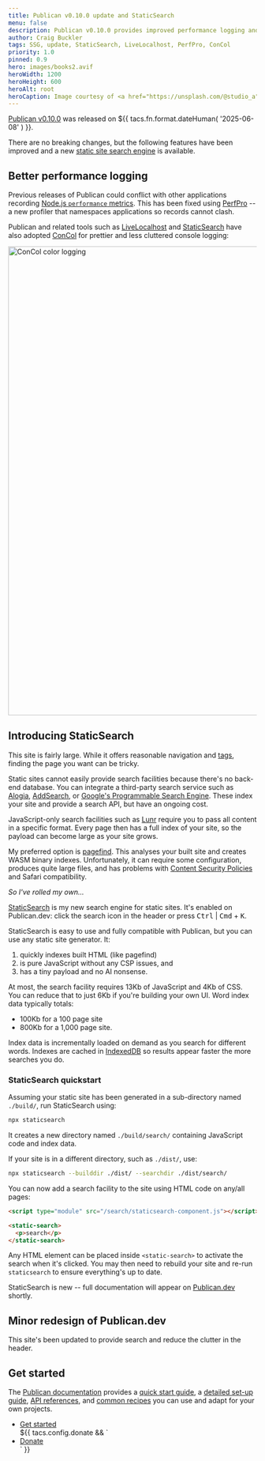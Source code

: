 ```yaml
---
title: Publican v0.10.0 update and StaticSearch
menu: false
description: Publican v0.10.0 provides improved performance logging and introduces StaticSearch - a search engine for static sites.
author: Craig Buckler
tags: SSG, update, StaticSearch, LiveLocalhost, PerfPro, ConCol
priority: 1.0
pinned: 0.9
hero: images/books2.avif
heroWidth: 1200
heroHeight: 600
heroAlt: root
heroCaption: Image courtesy of <a href="https://unsplash.com/@studio_a">Ally Griffin</a>
---
```


[Publican v0.10.0](https://www.npmjs.com/package/publican) was released on <time datetime="${{ tacs.fn.format.dateISO( '2025-06-08' ) }}">${{ tacs.fn.format.dateHuman( '2025-06-08' ) }}</time>.

There are no breaking changes, but the following features have been improved and a new [static site search engine](#introducing-staticsearch) is available.


## Better performance logging

Previous releases of Publican could conflict with other applications recording [Node.js `performance` metrics](https://nodejs.org/docs/latest/api/perf_hooks.html). This has been fixed using [PerfPro](https://www.npmjs.com/package/perfpro) -- a new profiler that namespaces applications so records cannot clash.

Publican and related tools such as [LiveLocalhost](https://www.npmjs.com/package/livelocalhost) and [StaticSearch](https://www.npmjs.com/package/staticsearch) have also adopted [ConCol](https://www.npmjs.com/package/concol) for prettier and less cluttered console logging:

<img src="--ROOT--images/concol.png" alt="ConCol color logging" width="943" height="949" />


## Introducing StaticSearch

This site is fairly large. While it offers reasonable navigation and [tags](--ROOT--tag/), finding the page you want can be tricky.

Static sites cannot easily provide search facilities because there's no back-end database. You can integrate a third-party search service such as [Alogia](https://www.algolia.com/), [AddSearch](https://www.addsearch.com/), or [Google's Programmable Search Engine](https://programmablesearchengine.google.com/). These index your site and provide a search API, but have an ongoing cost.

JavaScript-only search facilities such as [Lunr](https://lunrjs.com/) require you to pass all content in a specific format. Every page then has a full index of your site, so the payload can become large as your site grows.

My preferred option is [pagefind](https://pagefind.app/). This analyses your built site and creates WASM binary indexes. Unfortunately, it can require some configuration, produces quite large files, and has problems with [Content Security Policies](https://developer.mozilla.org/en-US/docs/Web/HTTP/Guides/CSP) and Safari compatibility.

*So I've rolled my own...*

[StaticSearch](https://www.npmjs.com/package/staticsearch) is my new search engine for static sites. It's enabled on Publican.dev: click the search icon in the header or press <kbd>Ctrl</kbd> | <kbd>Cmd</kbd> + <kbd>K</kbd>.

StaticSearch is easy to use and fully compatible with Publican, but you can use any static site generator. It:

1. quickly indexes built HTML (like pagefind)
1. is pure JavaScript without any CSP issues, and
1. has a tiny payload and no AI nonsense.

At most, the search facility requires 13Kb of JavaScript and 4Kb of CSS. You can reduce that to just 6Kb if you're building your own UI. Word index data typically totals:

* 100Kb for a 100 page site
* 800Kb for a 1,000 page site.

Index data is incrementally loaded on demand as you search for different words. Indexes are cached in [IndexedDB](https://www.npmjs.com/package/pixdb) so results appear faster the more searches you do.


### StaticSearch quickstart

Assuming your static site has been generated in a sub-directory named `./build/`, run StaticSearch using:

```bash
npx staticsearch
```

It creates a new directory named `./build/search/` containing JavaScript code and index data.

If your site is in a different directory, such as `./dist/`, use:

```bash
npx staticsearch --builddir ./dist/ --searchdir ./dist/search/
```

You can now add a search facility to the site using HTML code on any/all pages:

```html
<script type="module" src="/search/staticsearch-component.js"></script>

<static-search>
  <p>search</p>
</static-search>
```

Any HTML element can be placed inside `<static-search>` to activate the search when it's clicked. You may then need to rebuild your site and re-run `staticsearch` to ensure everything's up to date.

StaticSearch is new -- full documentation will appear on [Publican.dev](--ROOT--) shortly.


## Minor redesign of Publican.dev

This site's been updated to provide search and reduce the clutter in the header.


## Get started

The [Publican documentation](--ROOT--docs/) provides a [quick start guide](--ROOT--docs/quickstart/concepts/), a [detailed set-up guide](--ROOT--docs/setup/content/), [API references](--ROOT--docs/reference/publican-options/), and [common recipes](--ROOT--docs/recipe/) you can use and adapt for your own projects.

<ul class="flexcenter">
  <li><a href="--ROOT--docs/quickstart/concepts/" class="button">Get started</a></li>
  ${{ tacs.config.donate && `<li><a href="${ tacs.config.donate }" class="button">Donate</a></li>` }}
</ul>
